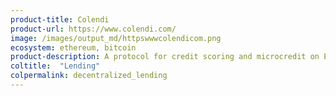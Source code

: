 ```yaml
---
product-title: Colendi
product-url: https://www.colendi.com/
image: /images/output_md/httpswwwcolendicom.png
ecosystem: ethereum, bitcoin
product-description: A protocol for credit scoring and microcredit on Ethereum
coltitle:  "Lending"
colpermalink: decentralized_lending
---
```

